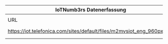 |IoTNumb3rs Datenerfassung|||||||||||
| ---- | ---- | ---- | ---- | ---- | ---- | ---- | ---- | ---- | ---- | ---- |
||||||||||||
|URL|home_url|filename|device_class|device_count|market_class|market_volume|prognosis_year|publication_year|authorship_class|Dropbox folder|
|https://iot.telefonica.com/sites/default/files/m2mvsiot_eng_960px.png|https://iot.telefonica.com/blog/infographic-m2m-vs-iot-in-figures|file3_m2mvsiot_eng_960px.png||||||||MariaMarg/20181117-0000|
